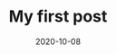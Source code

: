 ---
layout: layouts/post.njk
title: My first post
description: The first post on the Eleventy and Netlify CMS
date: 2020-10-08
featuredImage: /images/uploads/image1.png
---